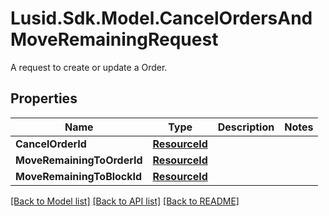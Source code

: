 # Lusid.Sdk.Model.CancelOrdersAndMoveRemainingRequest
A request to create or update a Order.

## Properties

Name | Type | Description | Notes
------------ | ------------- | ------------- | -------------
**CancelOrderId** | [**ResourceId**](ResourceId.md) |  | 
**MoveRemainingToOrderId** | [**ResourceId**](ResourceId.md) |  | 
**MoveRemainingToBlockId** | [**ResourceId**](ResourceId.md) |  | 

[[Back to Model list]](../README.md#documentation-for-models) [[Back to API list]](../README.md#documentation-for-api-endpoints) [[Back to README]](../README.md)

